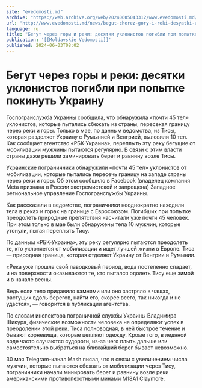 ```yaml
---
site: "evedomosti.md"
archive: "https://web.archive.org/web/20240605043312/www.evedomosti.md/news/begut-cherez-gory-i-reki-desyatki-uklonistov-pogibli-pri-pop"
url: "http://www.evedomosti.md/news/begut-cherez-gory-i-reki-desyatki-uklonistov-pogibli-pri-pop"
language: ru
title: "Бегут через горы и реки: десятки уклонистов погибли при попытке покинуть Украину"
publication: '[[Moldavskie Vedomosti]]'
published: 2024-06-03T08:02
---
```


# Бегут через горы и реки: десятки уклонистов погибли при попытке покинуть Украину

Госпогранслужба Украины сообщила, что обнаружила «почти 45 тел» уклонистов, которые пытались сбежать из страны, пересекая границу через реки и горы. Только в мае, по данным ведомства, из Тисы, которая разделяет Украину с Румынией и Венгрией, выловили 10 тел. Как сообщает агентство «РБК-Украина», переплыть эту реку бегущие от мобилизации мужчины пытаются регулярно. В связи с этим власти страны даже решили заминировать берег и равнину возле Тисы.

Украинские пограничники обнаружили «почти 45 тел» уклонистов от мобилизации, которые пытались пересечь границу на западе страны через реки и горы. Об этом сообщило в Facebook (владелец компания Meta признана в России экстремистской и запрещена) Западное региональное управление Госпогранслужбы Украины.

Как рассказали в ведомстве, пограничники неоднократно находили тела в реках и горах на границе с Евросоюзом. Погибших при попытке преодолеть природные препятствия насчитали уже почти 45 человек. При этом только в мае были обнаружены тела 10 мужчин, которые утонули, пытая переплыть Тису.

По данным «РБК-Украина», эту реку регулярно пытаются преодолеть те, кто уклоняется от мобилизации и ищет лучшей жизни в Европе. Тиса — природная граница, которая отделяет Украину от Венгрии и Румынии.

«Река уже прошла свой паводковый период, вода постепенно спадает, и на поверхности оказываются те, кто пытался одолеть Тису еще зимой и в начале весны.

Ведь если тело придавило камнями или оно застряло в чащах, растущих вдоль берегов, найти его, скорее всего, так никогда и не удастся», — говорится в публикации агентства.

По словам инспектора пограничной службы Украины Владимира Шикура, физические возможности человека не определяют успех в преодолении этой реки. Тиса полноводная, в ней быстрое течение и бывают корневища, которые цепляют одежду. Кроме того, в ледяной воде часто случаются судороги, из-за чего плыть дальше или самостоятельно выбраться на ближайший берег бывает невозможно.

30 мая Telegram-канал Mash писал, что в связи с увеличением числа мужчин, которые пытаются сбежать от мобилизации через Тису, пограничники начали минировать берег и равнину возле реки американскими противопехотными минами M18A1 Claymore.